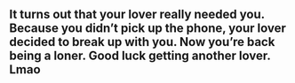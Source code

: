 ## It turns out that your lover really needed you. Because you didn’t pick up the phone, your lover decided to break up with you. Now you’re back being a loner. Good luck getting another lover. Lmao

